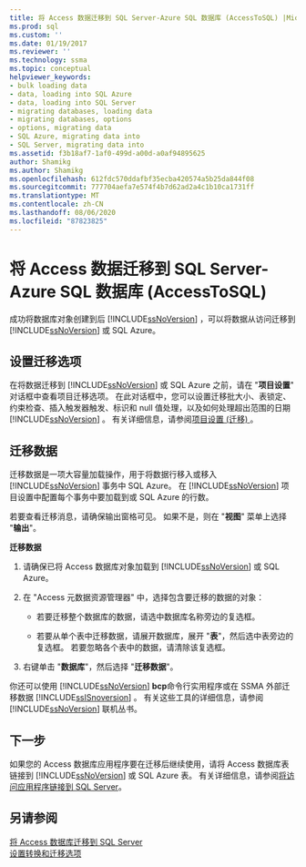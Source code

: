 ```yaml
---
title: 将 Access 数据迁移到 SQL Server-Azure SQL 数据库 (AccessToSQL) |Microsoft Docs
ms.prod: sql
ms.custom: ''
ms.date: 01/19/2017
ms.reviewer: ''
ms.technology: ssma
ms.topic: conceptual
helpviewer_keywords:
- bulk loading data
- data, loading into SQL Azure
- data, loading into SQL Server
- migrating databases, loading data
- migrating databases, options
- options, migrating data
- SQL Azure, migrating data into
- SQL Server, migrating data into
ms.assetid: f3b18af7-1af0-499d-a00d-a0af94895625
author: Shamikg
ms.author: Shamikg
ms.openlocfilehash: 612fdc570ddafbf35ecba420574a5b25da844f08
ms.sourcegitcommit: 777704aefa7e574f4b7d62ad2a4c1b10ca1731ff
ms.translationtype: MT
ms.contentlocale: zh-CN
ms.lasthandoff: 08/06/2020
ms.locfileid: "87823825"
---
```

# <a name="migrating-access-data-into-sql-server---azure-sql-database-accesstosql"></a>将 Access 数据迁移到 SQL Server-Azure SQL 数据库 (AccessToSQL) 
成功将数据库对象创建到后 [!INCLUDE[ssNoVersion](../../includes/ssnoversion-md.md)] ，可以将数据从访问迁移到 [!INCLUDE[ssNoVersion](../../includes/ssnoversion-md.md)] 或 SQL Azure。  
  
## <a name="setting-migration-options"></a>设置迁移选项  
在将数据迁移到 [!INCLUDE[ssNoVersion](../../includes/ssnoversion-md.md)] 或 SQL Azure 之前，请在 "**项目设置**" 对话框中查看项目迁移选项。 在此对话框中，您可以设置迁移批大小、表锁定、约束检查、插入触发器触发、标识和 null 值处理，以及如何处理超出范围的日期 [!INCLUDE[ssNoVersion](../../includes/ssnoversion-md.md)] 。 有关详细信息，请参阅[项目设置 (迁移) ](https://msdn.microsoft.com/4caebc9c-8680-4b99-a8fa-89c43161c95d)。  
  
## <a name="migrating-data"></a>迁移数据  
迁移数据是一项大容量加载操作，用于将数据行移入或移入 [!INCLUDE[ssNoVersion](../../includes/ssnoversion-md.md)] 事务中 SQL Azure。 在 [!INCLUDE[ssNoVersion](../../includes/ssnoversion-md.md)] 项目设置中配置每个事务中要加载到或 SQL Azure 的行数。  
  
若要查看迁移消息，请确保输出窗格可见。 如果不是，则在 "**视图**" 菜单上选择 "**输出**"。  
  
**迁移数据**  
  
1.  请确保已将 Access 数据库对象加载到 [!INCLUDE[ssNoVersion](../../includes/ssnoversion-md.md)] 或 SQL Azure。  
  
2.  在 "Access 元数据资源管理器" 中，选择包含要迁移的数据的对象：  
  
    -   若要迁移整个数据库的数据，请选中数据库名称旁边的复选框。  
  
    -   若要从单个表中迁移数据，请展开数据库，展开 "**表**"，然后选中表旁边的复选框。 若要忽略各个表中的数据，请清除该复选框。  
  
3.  右键单击 "**数据库**"，然后选择 "**迁移数据**"。  
  
你还可以使用 [!INCLUDE[ssNoVersion](../../includes/ssnoversion-md.md)] **bcp**命令行实用程序或在 SSMA 外部迁移数据 [!INCLUDE[ssISnoversion](../../includes/ssisnoversion-md.md)] 。 有关这些工具的详细信息，请参阅 [!INCLUDE[ssNoVersion](../../includes/ssnoversion-md.md)] 联机丛书。  
  
## <a name="next-step"></a>下一步  
如果您的 Access 数据库应用程序要在迁移后继续使用，请将 Access 数据库表链接到 [!INCLUDE[ssNoVersion](../../includes/ssnoversion-md.md)] 或 SQL Azure 表。 有关详细信息，请参阅[将访问应用程序链接到 SQL Server](linking-access-applications-to-sql-server-azure-sql-db-accesstosql.md)。  
  
## <a name="see-also"></a>另请参阅  
[将 Access 数据库迁移到 SQL Server](migrating-access-databases-to-sql-server-azure-sql-db-accesstosql.md)  
[设置转换和迁移选项](setting-conversion-and-migration-options-accesstosql.md)  
  
